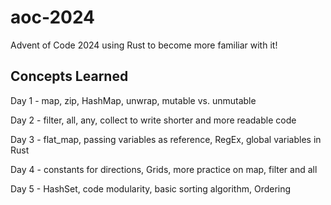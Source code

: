 # aoc-2024
Advent of Code 2024 using Rust to become more familiar with it!

## Concepts Learned
Day 1 - map, zip, HashMap, unwrap, mutable vs. unmutable

Day 2 - filter, all, any, collect to write shorter and more readable code

Day 3 - flat_map, passing variables as reference, RegEx, global variables in Rust

Day 4 - constants for directions, Grids, more practice on map, filter and all

Day 5 - HashSet, code modularity, basic sorting algorithm, Ordering